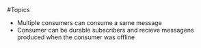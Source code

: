 #Topics
 - Multiple consumers can consume a same message
 - Consumer can be durable subscribers and recieve messagens produced when the consumer was offline